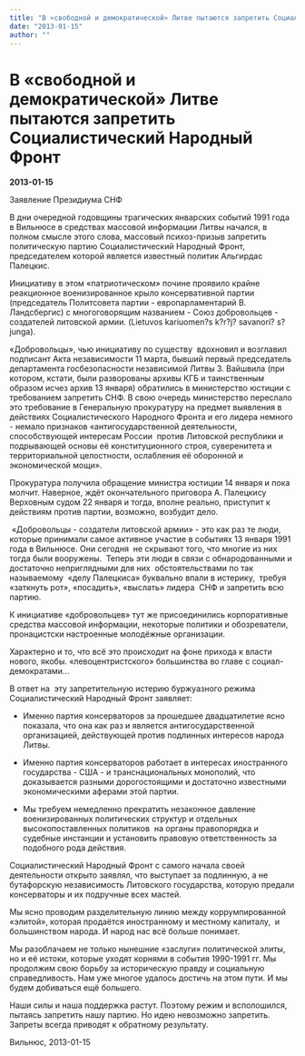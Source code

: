 ```yaml
---
title: "В «свободной и демократической» Литве пытаются запретить Социалистический Народный Фронт"
date: "2013-01-15"
author: ""
---
```


# В «свободной и демократической» Литве пытаются запретить Социалистический Народный Фронт

**2013-01-15** 

Заявление Президиума СНФ

В дни очередной годовщины трагических январских событий 1991 года в Вильнюсе в средствах массовой информации Литвы начался, в полном смысле этого слова, массовый психоз-призыв запретить политическую партию Социалистический Народный Фронт, председателем которой является известный политик Альгирдас Палецкис.

Инициативу в этом «патриотическом» почине проявило крайне реакционное военизированное крыло консервативной партии (председатель Политсовета партии - европарламентарий В. Ландсбергис) с многоговорящим названием - Союз добровольцев - создателей литовской армии. (Lietuvos kariuomen?s k?r?j? savanori? s?junga).

«Добровольцы», чью инициативу по существу  вдохновил и возглавил подписант Акта независимости 11 марта, бывший первый председатель департамента госбезопасности независимой Литвы З. Вайшвила (при котором, кстати, были разворованы архивы КГБ и таинственным образом исчез архив 13 января) обратились в министерство юстиции с требованием запретить СНФ. В свою очередь министерство переслало это требование в Генеральную прокуратуру на предмет выявления в действиях Социалистического Народного Фронта и его лидера немного - немало признаков «антигосударственной деятельности, способствующей интересам России  против Литовской республики и подрывающей основы её конституционного строя, суверенитета и территориальной целостности, ослабления её оборонной и экономической мощи».

Прокуратура получила обращение министра юстиции 14 января и пока молчит. Наверное, ждёт окончательного приговора А. Палецкису Верховным судом 22 января и тогда, вполне реально, приступит к действиям против партии, возможно, возбудит дело.

 «Добровольцы - создатели литовской армии» - это как раз те люди, которые принимали самое активное участие в событиях 13 января 1991 года в Вильнюсе. Они сегодня  не скрывают того, что многие из них тогда были вооружены.  Теперь эти люди в связи с обнародованными и достаточно неприглядными для них  обстоятельствами по так называемому  «делу Палецкиса» буквально впали в истерику,  требуя «заткнуть рот», «посадить», «выслать» лидера  СНФ и запретить всю партию.

К инициативе «добровольцев» тут же присоединились корпоративные средства массовой информации, некоторые политики и обозреватели, пронацистски настроенные молодёжные организации.

Характерно и то, что всё это происходит на фоне прихода к власти нового, якобы. «левоцентристского» большинства во главе с социал-демократами...

В ответ на  эту запретительную истерию буржуазного режима Социалистический Народный Фронт заявляет:

- Именно партия консерваторов за прошедшее двадцатилетие ясно показала, что она как раз и является антигосударственной организацией, действующей против подлинных интересов народа Литвы.

- Именно партия консерваторов работает в интересах иностранного государства - США - и транснациональных монополий, что доказывается разными дорогостоящими и достаточно известными экономическими аферами этой партии.

- Мы требуем немедленно прекратить незаконное давление военизированных политических структур и отдельных высокопоставленных политиков  на органы правопорядка и судебные инстанции и установить правовую ответственность за подобного рода действия.

Социалистический Народный Фронт с самого начала своей деятельности открыто заявлял, что выступает за подлинную, а не бутафорскую независимость Литовского государства, которую предали консерваторы и их подручные всех мастей.

Мы ясно проводим разделительную линию между коррумпированной «элитой», которая продаётся иностранному и местному капиталу,  и большинством народа. И народ нас всё больше понимает.

Мы разоблачаем не только нынешние «заслуги» политической элиты, но и её истоки, которые уходят корнями в события 1990-1991 гг. Мы продолжим свою борьбу за историческую правду и социальную справедливость. Нам уже многое удалось достичь на этом пути. И мы будем добиваться ещё большего.

Наши силы и наша поддержка растут. Поэтому режим и всполошился, пытаясь запретить нашу партию. Но идею невозможно запретить. Запреты всегда приводят к обратному результату.

Вильнюс, 2013-01-15